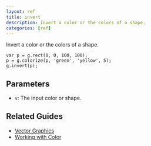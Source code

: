 ```yaml
---
layout: ref
title: invert
description: Invert a color or the colors of a shape.
categories: [ref]
---
```

Invert a color or the colors of a shape.

    var p = g.rect(0, 0, 100, 100);
    p = g.colorize(p, 'green', 'yellow', 5);
    g.invert(p);

## Parameters
- `v`: The input color or shape.


## Related Guides
- [Vector Graphics](/guide/vector.html)
- [Working with Color](/guide/color.html)